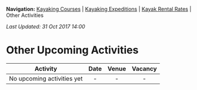 **Navigation:** [Kayaking Courses](index) &#124; [Kayaking Expeditions](expedition) &#124; [Kayak Rental Rates](rental) &#124; Other Activities

_Last Updated: 31 Oct 2017 14:00_
# Other Upcoming Activities

Activity | Date | Venue | Vacancy
:---:|:---:|:---:|:---:
No upcoming activities yet|-|-|- 

